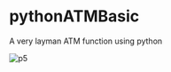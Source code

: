 # pythonATMBasic
A very layman ATM function using python



![p5](https://user-images.githubusercontent.com/58290134/126517465-3147f7bb-374e-4cb2-8646-d56205801808.PNG)
